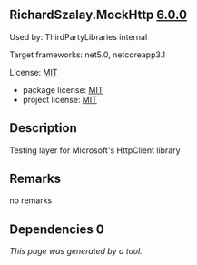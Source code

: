 RichardSzalay.MockHttp [6.0.0](https://www.nuget.org/packages/RichardSzalay.MockHttp/6.0.0)
--------------------

Used by: ThirdPartyLibraries internal

Target frameworks: net5.0, netcoreapp3.1

License: [MIT](../../../../licenses/mit) 

- package license: [MIT](https://github.com/richardszalay/mockhttp/blob/master/LICENSE) 
- project license: [MIT](https://github.com/richardszalay/mockhttp) 

Description
-----------
Testing layer for Microsoft's HttpClient library

Remarks
-----------
no remarks


Dependencies 0
-----------


*This page was generated by a tool.*